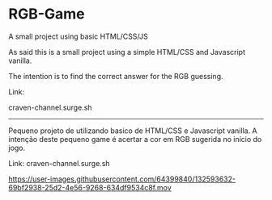 # RGB-Game
A small project using basic HTML/CSS/JS

As said this is a small project using a simple HTML/CSS and Javascript vanilla.

The intention is to find the correct answer for the RGB guessing.

Link:

craven-channel.surge.sh

-----------------------------------------

Pequeno projeto de utilizando basico de HTML/CSS e Javascript vanilla.
A intenção deste pequeno game é acertar a cor em RGB sugerida no início do jogo.

Link: craven-channel.surge.sh

https://user-images.githubusercontent.com/64399840/132593632-69bf2938-25d2-4e56-9268-634df9534c8f.mov



